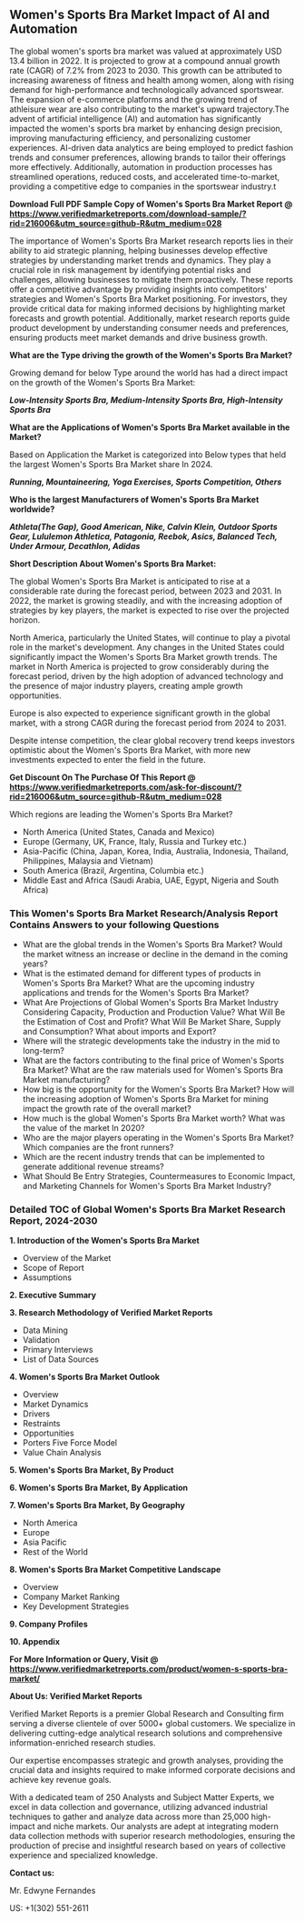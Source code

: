 <h2>Women's Sports Bra Market Impact of AI and Automation</h2>The global women's sports bra market was valued at approximately USD 13.4 billion in 2022. It is projected to grow at a compound annual growth rate (CAGR) of 7.2% from 2023 to 2030. This growth can be attributed to increasing awareness of fitness and health among women, along with rising demand for high-performance and technologically advanced sportswear. The expansion of e-commerce platforms and the growing trend of athleisure wear are also contributing to the market's upward trajectory.The advent of artificial intelligence (AI) and automation has significantly impacted the women's sports bra market by enhancing design precision, improving manufacturing efficiency, and personalizing customer experiences. AI-driven data analytics are being employed to predict fashion trends and consumer preferences, allowing brands to tailor their offerings more effectively. Additionally, automation in production processes has streamlined operations, reduced costs, and accelerated time-to-market, providing a competitive edge to companies in the sportswear industry.t</p><p id="" class=""><strong>Download Full PDF Sample Copy of Women's Sports Bra Market Report @ <a href="https://www.verifiedmarketreports.com/download-sample/?rid=216006&utm_source=github-R&utm_medium=028" target="_blank">https://www.verifiedmarketreports.com/download-sample/?rid=216006&utm_source=github-R&utm_medium=028</a></strong></p><p>The importance of&nbsp;Women's Sports Bra Market research reports lies in their ability to aid strategic planning, helping businesses develop effective strategies by understanding market trends and dynamics. They play a crucial role in risk management by identifying potential risks and challenges, allowing businesses to mitigate them proactively. These reports offer a competitive advantage by providing insights into competitors' strategies and Women's Sports Bra Market positioning. For investors, they provide critical data for making informed decisions by highlighting market forecasts and growth potential. Additionally, market research reports guide product development by understanding consumer needs and preferences, ensuring products meet market demands and drive business growth.</p><p><strong>What are the&nbsp;Type driving the growth of the Women's Sports Bra Market?</strong></p><p id="" class="">Growing demand for below Type around the world has had a direct impact on the growth of the Women's Sports Bra Market:</p><em><strong>Low-Intensity Sports Bra, Medium-Intensity Sports Bra, High-Intensity Sports Bra</strong></em></p><strong>What are the&nbsp;Applications&nbsp;of Women's Sports Bra Market available in the Market?</strong></p><p id="" class="">Based on Application the Market is categorized into Below types that held the largest Women's Sports Bra Market share In 2024.</p><em><strong>Running, Mountaineering, Yoga Exercises, Sports Competition, Others</strong></em></p><strong>Who is the largest Manufacturers of Women's Sports Bra Market worldwide?</strong></p><p><em><strong>Athleta(The Gap), Good American, Nike, Calvin Klein, Outdoor Sports Gear, Lululemon Athletica, Patagonia, Reebok, Asics, Balanced Tech, Under Armour, Decathlon, Adidas</strong></em></p><p id="" class=""><strong>Short Description About Women's Sports Bra Market:</strong></p><p>The global Women's Sports Bra Market is anticipated to rise at a considerable rate during the forecast period, between 2023 and 2031. In 2022, the market is growing steadily, and with the increasing adoption of strategies by key players, the market is expected to rise over the projected horizon.</p><p>North America, particularly the United States, will continue to play a pivotal role in the market's development. Any changes in the United States could significantly impact the Women's Sports Bra Market growth trends. The market in North America is projected to grow considerably during the forecast period, driven by the high adoption of advanced technology and the presence of major industry players, creating ample growth opportunities.</p><p>Europe is also expected to experience significant growth in the global market, with a strong CAGR during the forecast period from 2024 to 2031.</p><p>Despite intense competition, the clear global recovery trend keeps investors optimistic about the Women's Sports Bra Market, with more new investments expected to enter the field in the future.</p><p id="" class=""><strong>Get Discount On The Purchase Of This Report @ <a href="https://www.verifiedmarketreports.com/ask-for-discount/?rid=216006&utm_source=github-R&utm_medium=028" target="_blank">https://www.verifiedmarketreports.com/ask-for-discount/?rid=216006&utm_source=github-R&utm_medium=028</a></strong></p>Which regions are leading the Women's Sports Bra Market?</p><ul><li>North America (United States, Canada and Mexico)</li><li>Europe (Germany, UK, France, Italy, Russia and Turkey etc.)</li><li>Asia-Pacific (China, Japan, Korea, India, Australia, Indonesia, Thailand, Philippines, Malaysia and Vietnam)</li><li>South America (Brazil, Argentina, Columbia etc.)</li><li>Middle East and Africa (Saudi Arabia, UAE, Egypt, Nigeria and South Africa)</li></ul><h3 id="" class="">This Women's Sports Bra Market Research/Analysis Report Contains Answers to your following Questions</h3><ul><li>What are the global trends in the Women's Sports Bra Market? Would the market witness an increase or decline in the demand in the coming years?</li><li>What is the estimated demand for different types of products in Women's Sports Bra Market? What are the upcoming industry applications and trends for the Women's Sports Bra Market?</li><li>What Are Projections of Global Women's Sports Bra Market Industry Considering Capacity, Production and Production Value? What Will Be the Estimation of Cost and Profit? What Will Be Market Share, Supply and Consumption? What about imports and Export?</li><li>Where will the strategic developments take the industry in the mid to long-term?</li><li>What are the factors contributing to the final price of Women's Sports Bra Market? What are the raw materials used for Women's Sports Bra Market manufacturing?</li><li>How big is the opportunity for the Women's Sports Bra Market? How will the increasing adoption of Women's Sports Bra Market for mining impact the growth rate of the overall market?</li><li>How much is the global Women's Sports Bra Market worth? What was the value of the market In 2020?</li><li>Who are the major players operating in the Women's Sports Bra Market? Which companies are the front runners?</li><li>Which are the recent industry trends that can be implemented to generate additional revenue streams?</li><li>What Should Be Entry Strategies, Countermeasures to Economic Impact, and Marketing Channels for Women's Sports Bra Market Industry?</li></ul><h3 id="" class="">Detailed TOC of Global Women's Sports Bra Market Research Report, 2024-2030</h3><p id="" class=""><strong>1. Introduction of the Women's Sports Bra Market</strong></p><ul><li>Overview of the Market</li><li>Scope of Report</li><li>Assumptions</li></ul><p id="" class=""><strong>2. Executive Summary</strong></p><p id="" class=""><strong>3. Research Methodology of Verified Market Reports</strong></p><ul><li>Data Mining</li><li>Validation</li><li>Primary Interviews</li><li>List of Data Sources</li></ul><p id="" class=""><strong>4. Women's Sports Bra Market Outlook</strong></p><ul><li>Overview</li><li>Market Dynamics</li><li>Drivers</li><li>Restraints</li><li>Opportunities</li><li>Porters Five Force Model</li><li>Value Chain Analysis</li></ul><p id="" class=""><strong>5. Women's Sports Bra Market, By Product</strong></p><p id="" class=""><strong>6. Women's Sports Bra Market, By Application</strong></p><p id="" class=""><strong>7. Women's Sports Bra Market, By Geography</strong></p><ul><li>North America</li><li>Europe</li><li>Asia Pacific</li><li>Rest of the World</li></ul><p id="" class=""><strong>8. Women's Sports Bra Market Competitive Landscape</strong></p><ul><li>Overview</li><li>Company Market Ranking</li><li>Key Development Strategies</li></ul><p id="" class=""><strong>9. Company Profiles</strong></p><p id="" class=""><strong>10. Appendix</strong></p><p id="" class=""><strong>For More Information or Query, Visit @ <a href="https://www.verifiedmarketreports.com/product/women-s-sports-bra-market/" target="_blank">https://www.verifiedmarketreports.com/product/women-s-sports-bra-market/</a></strong></p><p id="" class=""><strong>About Us: Verified Market Reports</strong></p><p id="" class="">Verified Market Reports is a premier Global Research and Consulting firm serving a diverse clientele of over 5000+ global customers. We specialize in delivering cutting-edge analytical research solutions and comprehensive information-enriched research studies.</p><p id="" class="">Our expertise encompasses strategic and growth analyses, providing the crucial data and insights required to make informed corporate decisions and achieve key revenue goals.</p><p id="" class="">With a dedicated team of 250 Analysts and Subject Matter Experts, we excel in data collection and governance, utilizing advanced industrial techniques to gather and analyze data across more than 25,000 high-impact and niche markets. Our analysts are adept at integrating modern data collection methods with superior research methodologies, ensuring the production of precise and insightful research based on years of collective experience and specialized knowledge.</p><p id="" class=""><strong>Contact us:</strong></p><p id="" class="">Mr. Edwyne Fernandes</p><p id="" class="">US: +1(302) 551-2611</p>